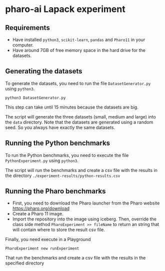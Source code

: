 # pharo-ai Lapack experiment

## Requirements

- Have installed `python3`, `scikit-learn`, `pandas` and `Pharo11` in your computer.
- Have around 7GB of free memory space in the hard drive for the datasets.

## Generating the datasets

To generate the datasets, you need to run the file `DatasetGenerator.py` using `python3`.

```
python3 DatasetGenerator.py
```
This step can take until 15 minutes because the datasets are big.

The script will generate the three datasets (small, medium and large) into the `data` directory.
Note that the datasets are generated using a random seed. So you always have exactly the same datasets.

## Running the Python benchmarks

To run the Python benchmarks, you need to execute the file `PythonExperiment.py` using `python3`.

The script will run the benchmarks and create a csv file with the results in the directory `./experiment-results/python-results.csv`

## Running the Pharo benchmarks

- First, you need to download the Pharo launcher from the Pharo website https://pharo.org/download
- Create a Pharo 11 image.
- Import the repository into the image using iceberg.
Then, override the class side method `PharoExperiment >> fileName` to return an string that will contain where to store the result csv file.

Finally, you need execute in a Playground

```st
PharoExperiment new runExperiment
```

That run the benchmarks and create a csv file with the results in the specified directory